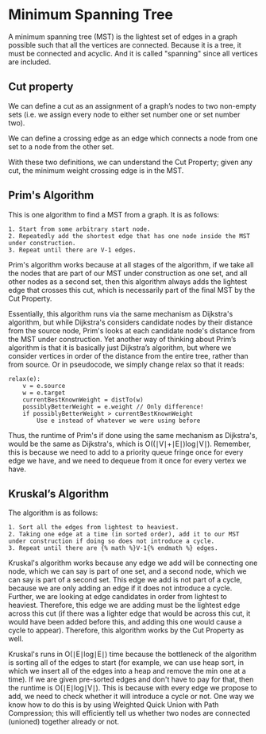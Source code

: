 # Minimum Spanning Tree

A minimum spanning tree (MST) is the lightest set of edges in a graph possible such that all the vertices are connected. 
Because it is a tree, it must be connected and acyclic. 
And it is called "spanning" since all vertices are included.

## Cut property

We can define a cut as an assignment of a graph’s nodes to two non-empty sets (i.e. we assign every node to either set number one or set number two).

We can define a crossing edge as an edge which connects a node from one set to a node from the other set.

With these two definitions, we can understand the Cut Property; given any cut, the minimum weight crossing edge is in the MST.


## Prim's Algorithm

This is one algorithm to find a MST from a graph. It is as follows:

```
1. Start from some arbitrary start node.
2. Repeatedly add the shortest edge that has one node inside the MST under construction.
3. Repeat until there are V-1 edges.
```

Prim's algorithm works because at all stages of the algorithm, if we take all the nodes that are part of our MST under construction as one set, and all other nodes as a second set, then this algorithm always adds the lightest edge that crosses this cut, which is necessarily part of the final MST by the Cut Property.

Essentially, this algorithm runs via the same mechanism as Dijkstra's algorithm, but while Dijkstra's considers candidate nodes by their distance from the source node, Prim's looks at each candidate node's distance from the MST under construction.
Yet another way of thinking about Prim’s algorithm is that it is basically just Dijkstra’s algorithm, but where we consider vertices in order of the distance from the entire tree, rather than from source. Or in pseudocode, we simply change relax so that it reads:
```
relax(e):
    v = e.source
    w = e.target        
    currentBestKnownWeight = distTo(w)
    possiblyBetterWeight = e.weight // Only difference!
    if possiblyBetterWeight > currentBestKnownWeight
        Use e instead of whatever we were using before
```

Thus, the runtime of Prim's if done using the same mechanism as Dijkstra's, would be the same as Dijkstra's, which is
O((∣V∣+∣E∣)log∣V∣). Remember, this is because we need to add to a priority queue fringe once for every edge we have, and we need to dequeue from it once for every vertex we have.


## Kruskal’s Algorithm

The algorithm is as follows:
```
1. Sort all the edges from lightest to heaviest.
2. Taking one edge at a time (in sorted order), add it to our MST under construction if doing so does not introduce a cycle.
3. Repeat until there are {% math %}V-1{% endmath %} edges.
```

Kruskal's algorithm works because any edge we add will be connecting one node, which we can say is part of one set, and a second node, which we can say is part of a second set. 
This edge we add is not part of a cycle, because we are only adding an edge if it does not introduce a cycle. 
Further, we are looking at edge candidates in order from lightest to heaviest. 
Therefore, this edge we are adding must be the lightest edge across this cut (if there was a lighter edge that would be across this cut, it would have been added before this, and adding this one would cause a cycle to appear). 
Therefore, this algorithm works by the Cut Property as well.

Kruskal's runs in O(∣E∣log∣E∣) time because the bottleneck of the algorithm is sorting all of the edges to start 
(for example, we can use heap sort, in which we insert all of the edges into a heap and remove the min one at a time). 
If we are given pre-sorted edges and don't have to pay for that, then the runtime is O(∣E∣log∣V∣). 
This is because with every edge we propose to add, we need to check whether it will introduce a cycle or not. 
One way we know how to do this is by using Weighted Quick Union with Path Compression; 
this will efficiently tell us whether two nodes are connected (unioned) together already or not. 